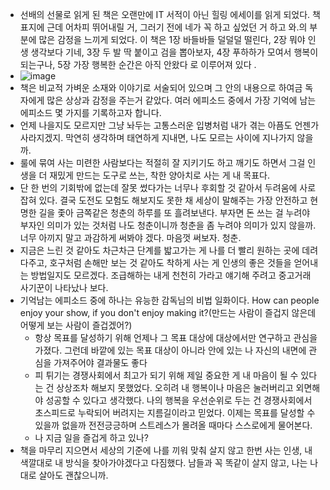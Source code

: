 - 선배의 선물로 읽게 된 책은 오랜만에 IT 서적이 아닌 힐링 에세이를 읽게 되었다. 책 표지에 근데 어차피 뛰어내릴 거, 그러기 전에 네가 꼭 하고 싶었던 거 하고 와.의 부분에 많은 감정을 느끼게 되었다. 이 책은 1장 바들바들 덜덜덜 떨린다, 2장 뭐야 인생 생각보다 기네, 3장 두 발 딱 붙이고 검을 뽑아보자, 4장 푸하하가 모여서 행복이 되는구나, 5장 가장 행복한 순간은 아직 안왔다 로 이루어져 있다 .
- ![image](https://user-images.githubusercontent.com/47103479/181018251-e848ca5f-64da-4319-8bc7-6d5db52db2ba.png)
- 책은 비교적 가벼운 소재와 이야기로 서술되어 있으며 그 안의 내용으로 하여금 독자에게 많은 상상과 감정을 주는거 같았다. 여러 에피소드 중에서 가장 기억에 남는 에피소드 몇 가지를 기록하고자 합니다.
- 언제 나을지도 모르지만 그냥 놔두는 고통스러운 입병처럼 내가 겪는 아픔도 언젠가 사라지겠지. 막연히 생각하며 태연하게 지내면, 나도 모르는 사이에 지나가지 않을까.
- 룰에 묶여 사는 미련한 사람보다는 적절히 잘 지키기도 하고 깨기도 하면서 그걸 인생을 더 재밌게 만드는 도구로 쓰는, 착한 양아치로 사는 게 내 목표다.
- 단 한 번의 기회밖에 없는데 잘못 썼다가는 너무나 후회할 것 같아서 두려움에 사로잡혀 있다. 결국 도전도 모험도 해보지도 못한 채 세상이 말해주는 가장 안전하고 현명한 길을 좇아 금쪽같은 청춘의 하루를 또 흘려보낸다. 부자면 돈 쓰는 걸 누려야 부자인 의미가 있는 것처럼 나도 청춘이니까 청춘을 좀 누려야 의미가 있지 않을까. 너무 아끼지 말고 과감하게 써봐야 겠다. 마음껏 써보자. 청춘.
- 지금은 느린 것 같아도 차근차근 단계를 밟고가는 게 나를 더 빨리 원하는 곳에 데려다주고, 호구처럼 손해만 보는 것 같아도 착하게 사는 게 인생의 좋은 것들을 얻어내는 방법일지도 모르겠다. 조급해하는 내게 천천히 가라고 얘기해 주려고 중고거래 사기꾼이 나타났나 보다. 
- 기억남는 에피소드 중에 하나는 유능한 감독님의 비법 일화이다. How can people enjoy your show, if you don't enjoy making it?(만드는 사람이 즐겁지 않은데 어떻게 보는 사람이 즐겁겠어?) 
  - 항상 목표를 달성하기 위해 언제나 그 목표 대상에 대상에서만 연구하고 관심을 가졌다. 그런데 바깥에 있는 목표 대상이 아니라 안에 있는 나 자신의 내면에 관심을 가져주어야 결과물도 좋다
  - 피 튀기는 경쟁사회에서 최고가 되기 위해 제일 중요한 게 내 마음이 될 수 있다는 건 상상조차 해보지 못했었다. 오히려 내 행복이나 마음은 눌러버리고 외면해야 성공할 수 있다고 생각했다. 나의 행복을 우선순위로 두는 건 경쟁사회에서 초스피드로 누락되어 버려지는 지름길이라고 믿었다. 이제는 목표를 달성할 수 있을까 없을까 전전긍긍하며 스트레스가 몰려올 때마다 스스로에게 물어본다.
  - 나 지금 일을 즐겁게 하고 있나?
- 책을 마무리 지으면서 세상의 기준에 나를 끼워 맞춰 살지 않고 한번 사는 인생, 내 색깔대로 내 방식을 찾아가야겠다고 다짐했다. 남들과 꼭 똑같이 살지 않고, 나는 나대로 살아도 괜찮으니까. 
